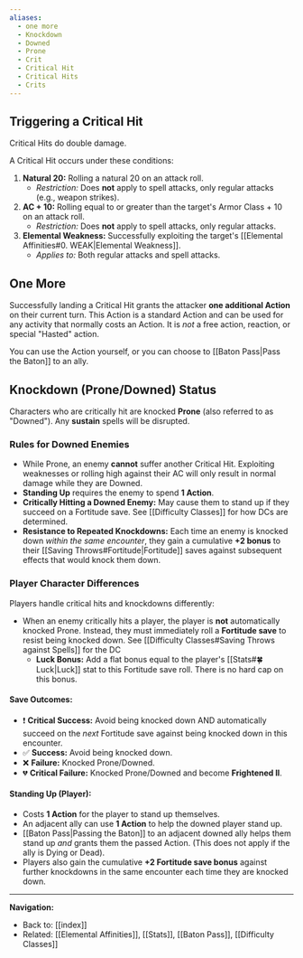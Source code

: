 ```yaml
---
aliases:
  - one more
  - Knockdown
  - Downed
  - Prone
  - Crit
  - Critical Hit
  - Critical Hits
  - Crits
---
```

## Triggering a Critical Hit

Critical Hits do double damage.

A Critical Hit occurs under these conditions:

1. **Natural 20:** Rolling a natural 20 on an attack roll.
    * _Restriction:_ Does **not** apply to spell attacks, only regular attacks (e.g., weapon strikes).
2. **AC + 10:** Rolling equal to or greater than the target's Armor Class + 10 on an attack roll.
    * _Restriction:_ Does **not** apply to spell attacks, only regular attacks.
3. **Elemental Weakness:** Successfully exploiting the target's [[Elemental Affinities#0. WEAK|Elemental Weakness]].
    * _Applies to:_ Both regular attacks and spell attacks.

## One More

Successfully landing a Critical Hit grants the attacker **one additional Action** on their current turn.
This Action is a standard Action and can be used for any activity that normally costs an Action. It is _not_ a free action, reaction, or special "Hasted" action.

You can use the Action yourself, or you can choose to [[Baton Pass|Pass the Baton]] to an ally.

## Knockdown (Prone/Downed) Status

Characters who are critically hit are knocked **Prone** (also referred to as "Downed"). Any **sustain** spells will be disrupted.

### Rules for Downed Enemies

* While Prone, an enemy **cannot** suffer another Critical Hit. Exploiting weaknesses or rolling high against their AC will only result in normal damage while they are Downed.
* **Standing Up** requires the enemy to spend **1 Action**.
* **Critically Hitting a Downed Enemy:** May cause them to stand up if they succeed on a Fortitude save. See [[Difficulty Classes]] for how DCs are determined.
* **Resistance to Repeated Knockdowns:** Each time an enemy is knocked down _within the same encounter_, they gain a cumulative **+2 bonus** to their [[Saving Throws#Fortitude|Fortitude]] saves against subsequent effects that would knock them down.

### Player Character Differences

Players handle critical hits and knockdowns differently:

* When an enemy critically hits a player, the player is **not** automatically knocked Prone. Instead, they must immediately roll a **Fortitude save** to resist being knocked down. See [[Difficulty Classes#Saving Throws against Spells]] for the DC
	* **Luck Bonus:** Add a flat bonus equal to the player's [[Stats#🍀 Luck|Luck]] stat to this Fortitude save roll. There is no hard cap on this bonus.

#### Save Outcomes:

- ❗ **Critical Success:** Avoid being knocked down AND automatically succeed on the _next_ Fortitude save against being knocked down in this encounter.
- ✅ **Success:** Avoid being knocked down.
- ❌ **Failure:** Knocked Prone/Downed.
- 💔 **Critical Failure:** Knocked Prone/Downed and become **Frightened II**.

#### Standing Up (Player):

* Costs **1 Action** for the player to stand up themselves.
* An adjacent ally can use **1 Action** to help the downed player stand up.
* [[Baton Pass|Passing the Baton]] to an adjacent downed ally helps them stand up _and_ grants them the passed Action. (This does not apply if the ally is Dying or Dead).
* Players also gain the cumulative **+2 Fortitude save bonus** against further knockdowns in the same encounter each time they are knocked down.

---
**Navigation:**

* Back to: [[index]]
* Related: [[Elemental Affinities]], [[Stats]], [[Baton Pass]], [[Difficulty Classes]]
